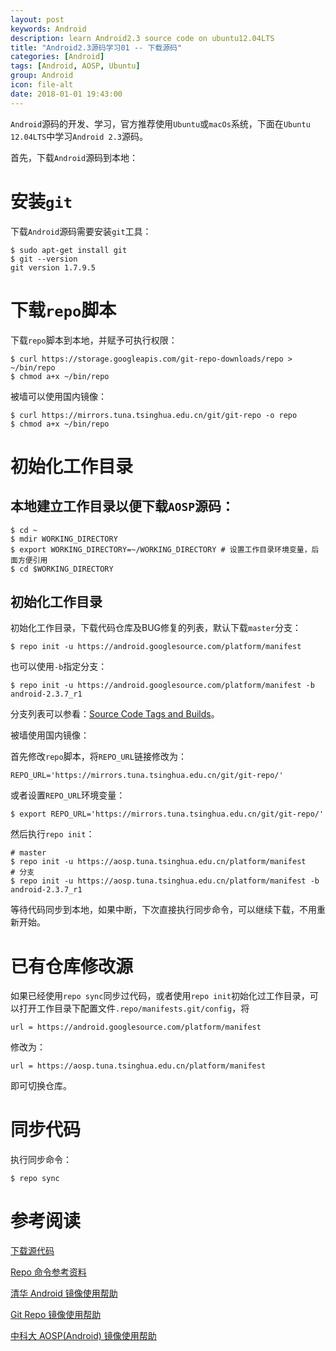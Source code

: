 ```yaml
---
layout: post
keywords: Android
description: learn Android2.3 source code on ubuntu12.04LTS
title: "Android2.3源码学习01 -- 下载源码"
categories: [Android]
tags: [Android, AOSP, Ubuntu]
group: Android
icon: file-alt
date: 2018-01-01 19:43:00
---
```


`Android`源码的开发、学习，官方推荐使用`Ubuntu`或`macOs`系统，下面在`Ubuntu 12.04LTS`中学习`Android 2.3`源码。

首先，下载`Android`源码到本地：

# 安装`git`

下载`Android`源码需要安装`git`工具：

    $ sudo apt-get install git
    $ git --version
    git version 1.7.9.5

<!--excerpt-->

# 下载`repo`脚本

下载`repo`脚本到本地，并赋予可执行权限：

    $ curl https://storage.googleapis.com/git-repo-downloads/repo > ~/bin/repo
    $ chmod a+x ~/bin/repo

被墙可以使用国内镜像：

    $ curl https://mirrors.tuna.tsinghua.edu.cn/git/git-repo -o repo
    $ chmod a+x ~/bin/repo

# 初始化工作目录

## 本地建立工作目录以便下载`AOSP`源码：

    $ cd ~
    $ mdir WORKING_DIRECTORY
    $ export WORKING_DIRECTORY=~/WORKING_DIRECTORY # 设置工作目录环境变量，后面方便引用
    $ cd $WORKING_DIRECTORY

## 初始化工作目录

初始化工作目录，下载代码仓库及BUG修复的列表，默认下载`master`分支：

    $ repo init -u https://android.googlesource.com/platform/manifest

也可以使用`-b`指定分支：

    $ repo init -u https://android.googlesource.com/platform/manifest -b android-2.3.7_r1

分支列表可以参看：[Source Code Tags and Builds](https://source.android.com/source/build-numbers.html#source-code-tags-and-builds)。

被墙使用国内镜像：

首先修改`repo`脚本，将`REPO_URL`链接修改为：

    REPO_URL='https://mirrors.tuna.tsinghua.edu.cn/git/git-repo/'

或者设置`REPO_URL`环境变量：

    $ export REPO_URL='https://mirrors.tuna.tsinghua.edu.cn/git/git-repo/'

然后执行`repo init`：

    # master
    $ repo init -u https://aosp.tuna.tsinghua.edu.cn/platform/manifest
    # 分支
    $ repo init -u https://aosp.tuna.tsinghua.edu.cn/platform/manifest -b android-2.3.7_r1

等待代码同步到本地，如果中断，下次直接执行同步命令，可以继续下载，不用重新开始。

# 已有仓库修改源

如果已经使用`repo sync`同步过代码，或者使用`repo init`初始化过工作目录，可以打开工作目录下配置文件`.repo/manifests.git/config`，将

    url = https://android.googlesource.com/platform/manifest

修改为：

    url = https://aosp.tuna.tsinghua.edu.cn/platform/manifest

即可切换仓库。

# 同步代码

执行同步命令：

    $ repo sync

# 参考阅读

[下载源代码](https://source.android.com/source/downloading)

[Repo 命令参考资料](https://source.android.com/source/using-repo)

[清华 Android 镜像使用帮助](https://mirrors.tuna.tsinghua.edu.cn/help/AOSP/)

[Git Repo 镜像使用帮助](https://mirrors.tuna.tsinghua.edu.cn/help/git-repo/)

[中科大 AOSP(Android) 镜像使用帮助](https://lug.ustc.edu.cn/wiki/mirrors/help/aosp)
